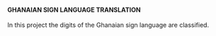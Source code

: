 #### GHANAIAN SIGN LANGUAGE TRANSLATION

In this project the digits of the Ghanaian sign language are classified.